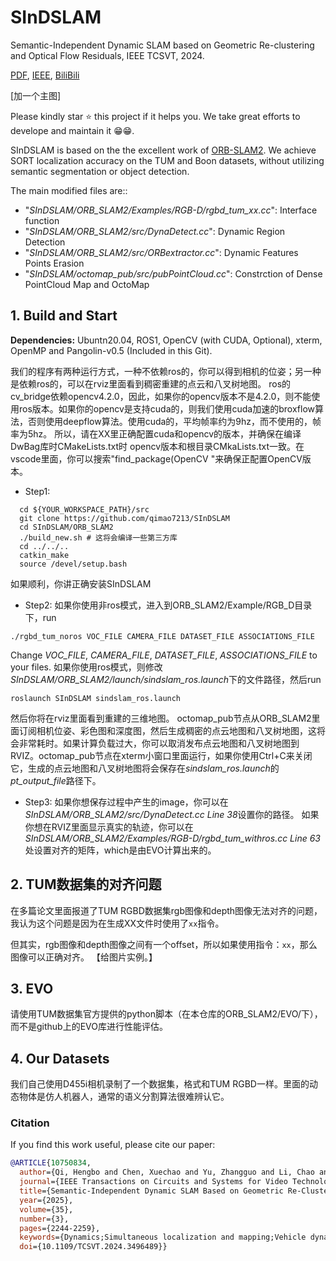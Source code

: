 # SInDSLAM
Semantic-Independent Dynamic SLAM based on Geometric Re-clustering and Optical Flow Residuals, IEEE TCSVT, 2024.

[PDF](https://ieeexplore.ieee.org/document/10750834), [IEEE](https://ieeexplore.ieee.org/abstract/document/10750834), [BiliBili](https://www.bilibili.com/video/BV1V6mYYrEyr/?spm_id_from=333.1387.upload.video_card.click)

[加一个主图]

Please kindly star :star: this project if it helps you. We take great efforts to develope and maintain it :grin::grin:.

SInDSLAM is based on the the excellent work of [ORB-SLAM2](https://github.com/raulmur/ORB_SLAM2). We achieve SORT localization accuracy on the TUM and Boon datasets, without utilizing semantic segmentation or object detection.

The main modified files are::

- "*SInDSLAM/ORB_SLAM2/Examples/RGB-D/rgbd_tum_xx.cc*": Interface function
- "*SInDSLAM/ORB_SLAM2/src/DynaDetect.cc*": Dynamic Region Detection
- "*SInDSLAM/ORB_SLAM2/src/ORBextractor.cc*": Dynamic Features Points Erasion
- "*SInDSLAM/octomap_pub/src/pubPointCloud.cc*": Constrction of Dense PointCloud Map and OctoMap

## 1. Build and Start
**Dependencies:** Ubuntn20.04, ROS1, OpenCV (with CUDA, Optional), xterm, OpenMP and Pangolin-v0.5 (Included in this Git).

我们的程序有两种运行方式，一种不依赖ros的，你可以得到相机的位姿；另一种是依赖ros的，可以在rviz里面看到稠密重建的点云和八叉树地图。
ros的cv_bridge依赖opencv4.2.0，因此，如果你的opencv版本不是4.2.0，则不能使用ros版本。如果你的opencv是支持cuda的，则我们使用cuda加速的broxflow算法，否则使用deepflow算法。使用cuda的，平均帧率约为9hz，而不使用的，帧率为5hz。
所以，请在XX里正确配置cuda和opencv的版本，并确保在编译DwBag库时CMakeLists.txt时 opencv版本和根目录CMkaLists.txt一致。在vscode里面，你可以搜索"find_package(OpenCV "来确保正配置OpenCV版本。
- Step1:
```
  cd ${YOUR_WORKSPACE_PATH}/src
  git clone https://github.com/qimao7213/SInDSLAM
  cd SInDSLAM/ORB_SLAM2
  ./build_new.sh # 这将会编译一些第三方库
  cd ../../..
  catkin_make
  source /devel/setup.bash
```
如果顺利，你讲正确安装SInDSLAM
- Step2:
如果你使用非ros模式，进入到ORB_SLAM2/Example/RGB_D目录下，run
```
./rgbd_tum_noros VOC_FILE CAMERA_FILE DATASET_FILE ASSOCIATIONS_FILE
```
Change *VOC_FILE*, *CAMERA_FILE*, *DATASET_FILE*, *ASSOCIATIONS_FILE* to your files.
如果你使用ros模式，则修改*SInDSLAM/ORB_SLAM2/launch/sindslam_ros.launch*下的文件路径，然后run

```
roslaunch SInDSLAM sindslam_ros.launch
```
然后你将在rviz里面看到重建的三维地图。
octomap_pub节点从ORB_SLAM2里面订阅相机位姿、彩色图和深度图，然后生成稠密的点云地图和八叉树地图，这将会非常耗时。如果计算负载过大，你可以取消发布点云地图和八叉树地图到RVIZ。octomap_pub节点在xterm小窗口里面运行，如果你使用Ctrl+C来关闭它，生成的点云地图和八叉树地图将会保存在*sindslam_ros.launch*的*pt_output_file*路径下。

- Step3:
如果你想保存过程中产生的image，你可以在*SInDSLAM/ORB_SLAM2/src/DynaDetect.cc Line 38*设置你的路径。
如果你想在RVIZ里面显示真实的轨迹，你可以在*SInDSLAM/ORB_SLAM2/Examples/RGB-D/rgbd_tum_withros.cc Line 63*处设置对齐的矩阵，which是由EVO计算出来的。

## 2. TUM数据集的对齐问题
在多篇论文里面报道了TUM RGBD数据集rgb图像和depth图像无法对齐的问题，我认为这个问题是因为在生成XX文件时使用了```xx```指令。

但其实，rgb图像和depth图像之间有一个offset，所以如果使用指令：``` xx ```，那么图像可以正确对齐。
【给图片实例。】

## 3. EVO
请使用TUM数据集官方提供的python脚本（在本仓库的ORB_SLAM2/EVO/下），而不是github上的EVO库进行性能评估。

## 4. Our Datasets
我们自己使用D455i相机录制了一个数据集，格式和TUM RGBD一样。里面的动态物体是仿人机器人，通常的语义分割算法很难辨认它。


### Citation

If you find this work useful, please cite our paper:

```bibtex
@ARTICLE{10750834,
  author={Qi, Hengbo and Chen, Xuechao and Yu, Zhangguo and Li, Chao and Shi, Yongliang and Zhao, Qingrui and Huang, Qiang},
  journal={IEEE Transactions on Circuits and Systems for Video Technology}, 
  title={Semantic-Independent Dynamic SLAM Based on Geometric Re-Clustering and Optical Flow Residuals}, 
  year={2025},
  volume={35},
  number={3},
  pages={2244-2259},
  keywords={Dynamics;Simultaneous localization and mapping;Vehicle dynamics;Semantics;Cameras;Accuracy;Optical flow;Image reconstruction;Heuristic algorithms;Circuits and systems;Dynamic SLAM;dynamic region detection;moving object segmentation;dense construction;semantic-independent},
  doi={10.1109/TCSVT.2024.3496489}}




